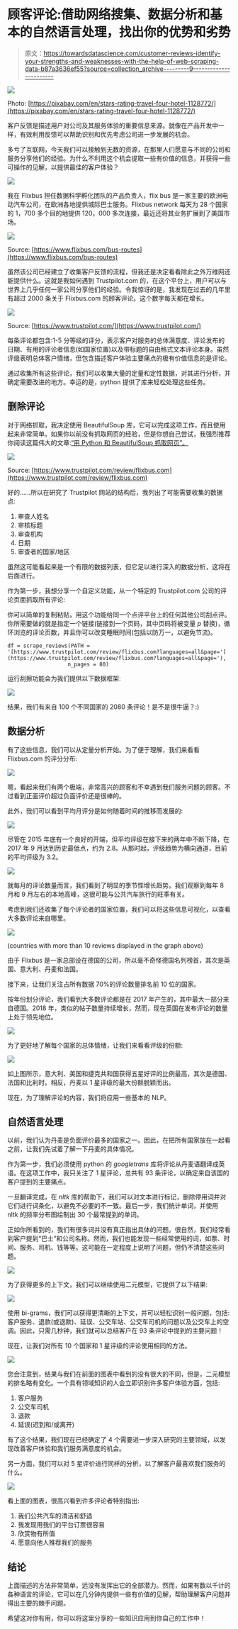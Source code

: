 # 顾客评论:借助网络搜集、数据分析和基本的自然语言处理，找出你的优势和劣势

> 原文：<https://towardsdatascience.com/customer-reviews-identify-your-strengths-and-weaknesses-with-the-help-of-web-scraping-data-b87a3636ef55?source=collection_archive---------9----------------------->

![](img/389cbf9cb66521357e14e402ca01911d.png)

Photo: [https://pixabay.com/en/stars-rating-travel-four-hotel-1128772/](https://pixabay.com/en/stars-rating-travel-four-hotel-1128772/)

客户反馈是描述用户对公司及其服务体验的重要信息来源。就像在产品开发中一样，有效利用反馈可以帮助识别和优先考虑公司进一步发展的机会。

多亏了互联网，今天我们可以接触到无数的资源，在那里人们愿意与不同的公司和服务分享他们的经验。为什么不利用这个机会提取一些有价值的信息，并获得一些可操作的见解，以提供最佳的客户体验？

![](img/9575a43361ef68d3ac0ac1a82f6e6751.png)

我在 Flixbus 担任数据科学孵化团队的产品负责人，flix bus 是一家主要的欧洲电动汽车公司，在欧洲各地提供城际巴士服务。Flixbus network 每天为 28 个国家的 1，700 多个目的地提供 120，000 多次连接，最近还将其业务扩展到了美国市场。

![](img/ea2f784cf7c5c1b2b13d8651b7e1fd1c.png)

Source: [https://www.flixbus.com/bus-routes](https://www.flixbus.com/bus-routes)

虽然该公司已经建立了收集客户反馈的流程，但我还是决定看看除此之外万维网还能提供什么。这就是我如何遇到 Trustpilot.com 的，在这个平台上，用户可以与世界上几乎任何一家公司分享他们的经验。令我惊讶的是，我发现在过去的几年里有超过 2000 条关于 Flixbus.com 的顾客评论。这个数字每天都在增长。

![](img/774e714bba72e3230d666a04f50a098a.png)

Source: [https://www.trustpilot.com/](https://www.trustpilot.com/)

每条评论都包含:1-5 分等级的评分，表示客户对服务的总体满意度、评论发布的日期、有用的评论者信息(如国家位置)以及带标题的自由格式文本评论本身。虽然评级表明总体客户情绪，但包含描述客户体验主要痛点的极有价值信息的是评论。

通过收集所有这些评论，我们可以收集大量的定量和定性数据，对其进行分析，并确定需要改进的地方。幸运的是，python 提供了库来轻松处理这些任务。

## 删除评论

对于网络抓取，我决定使用 BeautifulSoup 库，它可以完成这项工作，而且使用起来非常简单。如果你以前没有抓取网页的经验，但是你想自己尝试，我强烈推荐你阅读这篇伟大的文章:[“用 Python 和 BeautifulSoup 抓取网页”。](https://www.dataquest.io/blog/web-scraping-beautifulsoup/)

![](img/9106fe9ce38deedd1bf9cfbadd68f01d.png)

Source: [https://www.trustpilot.com/review/flixbus.com](https://www.trustpilot.com/review/flixbus.com)

好的……所以在研究了 Trustpilot 网站的结构后，我列出了可能需要收集的数据点:

1.  审查人姓名
2.  审核标题
3.  审查机构
4.  日期
5.  审查者的国家/地区

虽然这可能看起来是一个有限的数据列表，但它足以进行深入的数据分析，这将在后面进行。

作为第一步，我想分享一个自定义功能，从一个特定的 Trustpilot.com 公司的评论页面抓取所有评论:

你可以简单的复制粘贴，用这个功能给同一个点评平台上的任何其他公司刮点评。你所需要做的就是指定一个链接(链接到一个页码，其中页码将被变量 *p* 替换)，循环浏览的评论页数，并且你可以改变睡眠时间(包括以防万一，以避免节流)。

```
df = scrape_reviews(PATH = '[https://www.trustpilot.com/review/flixbus.com?languages=all&page='](https://www.trustpilot.com/review/flixbus.com?languages=all&page='),
                   n_pages = 80)
```

运行刮擦功能会为我们提供以下数据框架:

![](img/8df92aa90ba0136e3d412740b5c7a43b.png)

结果，我们有来自 100 个不同国家的 2080 条评论！是不是很牛逼？:)

## 数据分析

有了这些信息，我们可以从定量分析开始。为了便于理解，我们来看看 Flixbus.com 的评分分布:

![](img/95c5edbab5c6aabda764be14c9542b4f.png)

嗯，看起来我们有两个极端，非常高兴的顾客和不幸遇到我们服务问题的顾客。不过看到正面评价超过负面评价还是很棒的。

此外，我们可以看到平均月评分是如何随着时间的推移而发展的:

![](img/9bc70efb960b5391dffaf5e3efc4c9bd.png)

尽管在 2015 年底有一个良好的开端，但平均评级在接下来的两年中不断下降，在 2017 年 9 月达到历史最低点，约为 2.8。从那时起，评级趋势为横向通道，目前的平均评级为 3.2。

![](img/56ea99e86f7d62dfd684cc6d97dbc51b.png)

就每月的评论数量而言，我们看到了明显的季节性增长趋势。我们观察到每年 8 月和 9 月左右的本地高峰，这很可能与公共汽车旅行的旺季有关。

考虑到我们还收集了每个评论者的国家位置，我们可以将这些信息可视化，以查看大多数评论来自哪里。

![](img/038c9cdd6bfce46b5b01411bbafb644d.png)

(countries with more than 10 reviews displayed in the graph above)

由于 Flixbus 是一家总部设在德国的公司，所以毫不奇怪德国名列榜首，其次是英国、意大利、丹麦和法国。

接下来，让我们关注占所有数据 70%的评论数量排名前 10 位的国家。

按年份划分评论，我们看到大多数评论都是在 2017 年产生的，其中最大一部分来自德国。2018 年，类似的帖子数量持续增长，然而，现在英国在发布评论的数量上处于领先地位。

![](img/4e6bf34c67786b0a3ed296a14525e9ef.png)

为了更好地了解每个国家的总体情绪，让我们来看看评级的份额:

![](img/cb032b2509cfe627dc0aa86508cad433.png)

如上图所示，意大利、美国和捷克共和国获得五星好评的比例最高，其次是德国、法国和比利时。相反，丹麦以 1 星评级的最大份额脱颖而出。

现在，为了理解评论的内容，我们将应用一些基本的 NLP。

## 自然语言处理

以前，我们认为丹麦是负面评价最多的国家之一。因此，在把所有国家放在一起看之前，让我们先试着了解一下丹麦的具体情况。

作为第一步，我们必须使用 python 的 *googletrans* 库将评论从丹麦语翻译成英语。在这项工作中，我只关注了 1 星评论，总共有 93 条评论，以确定来自该国的客户提到的主要痛点。

一旦翻译完成，在 *nltk* 库的帮助下，我们可以对文本进行标记，删除停用词并对它们进行词条化，以避免不必要的不一致。最后一步，我们统计单词，并使用 nltk 的频率分布图绘制出 30 个最常提到的单词。

正如你所看到的，我们有很多词并没有真正指出具体的问题。很自然，我们经常看到客户提到“巴士”和公司名称。然而，我们也能发现一些经常使用的词，如票、时间、服务、司机、钱等等。这可能在一定程度上说明了问题，但仍不清楚这些问题。

![](img/ace8cc7314c8551aea60ab42c7ab26d1.png)

为了获得更多的上下文，我们可以继续使用二元模型，它提供了以下结果:

![](img/ed2b56dbebf168b11b4366d3b95b0f59.png)

使用 bi-grams，我们可以获得更清晰的上下文，并可以轻松识别一般问题，包括:客户服务、退款(或退款)、延误、公交车站、公交车司机的问题以及公交车上的空调。因此，只需几秒钟，我们就可以总结客户在 93 条评论中提到的主要问题！

现在，让我们对所有 10 个国家和 1 星评级的评论使用相同的方法。

![](img/5de526e244b01510542a9d65e1b24ec3.png)

您会注意到，结果与我们在前面的图表中看到的没有很大的不同，但是，二元模型的排名略有变化。一个具有领域知识的人会立即识别许多客户体验方面，包括:

1.  客户服务
2.  公交车司机
3.  退款
4.  延误(迟到和/或离开)

有了这个结果，我们现在已经确定了 4 个需要进一步深入研究的主要领域，以发现改善客户体验和我们服务满意度的机会。

另一方面，我们可以对 5 星评价进行同样的分析，以了解客户最喜欢我们服务的什么。

![](img/c360ad74511723e87493b953c5f76c7e.png)

看上面的图表，很高兴看到许多评论者特别指出:

1.  我们公共汽车的清洁和舒适
2.  我发现用我们的平台订票很容易
3.  欣赏物有所值
4.  愿意向他人推荐我们的服务

## 结论

上面描述的方法非常简单，远没有发挥出它的全部潜力。然而，如果有数以千计的各种语言的评论，它可以在几分钟内提供一些有价值的见解，帮助理解客户问题并得出主要的棘手问题。

希望这对你有用，你可以将这里分享的一些知识应用到你自己的工作中！